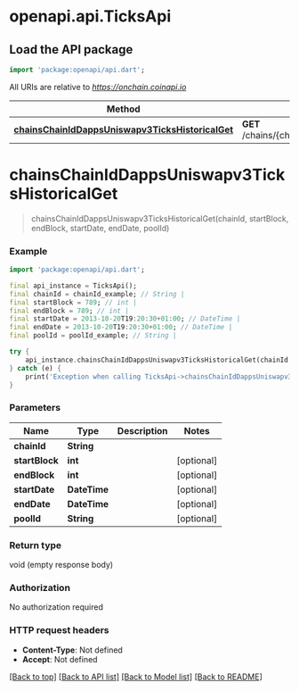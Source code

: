 # openapi.api.TicksApi

## Load the API package
```dart
import 'package:openapi/api.dart';
```

All URIs are relative to *https://onchain.coinapi.io*

Method | HTTP request | Description
------------- | ------------- | -------------
[**chainsChainIdDappsUniswapv3TicksHistoricalGet**](TicksApi.md#chainschainiddappsuniswapv3tickshistoricalget) | **GET** /chains/{chain_id}/dapps/uniswapv3/ticks/historical | 


# **chainsChainIdDappsUniswapv3TicksHistoricalGet**
> chainsChainIdDappsUniswapv3TicksHistoricalGet(chainId, startBlock, endBlock, startDate, endDate, poolId)



### Example
```dart
import 'package:openapi/api.dart';

final api_instance = TicksApi();
final chainId = chainId_example; // String | 
final startBlock = 789; // int | 
final endBlock = 789; // int | 
final startDate = 2013-10-20T19:20:30+01:00; // DateTime | 
final endDate = 2013-10-20T19:20:30+01:00; // DateTime | 
final poolId = poolId_example; // String | 

try {
    api_instance.chainsChainIdDappsUniswapv3TicksHistoricalGet(chainId, startBlock, endBlock, startDate, endDate, poolId);
} catch (e) {
    print('Exception when calling TicksApi->chainsChainIdDappsUniswapv3TicksHistoricalGet: $e\n');
}
```

### Parameters

Name | Type | Description  | Notes
------------- | ------------- | ------------- | -------------
 **chainId** | **String**|  | 
 **startBlock** | **int**|  | [optional] 
 **endBlock** | **int**|  | [optional] 
 **startDate** | **DateTime**|  | [optional] 
 **endDate** | **DateTime**|  | [optional] 
 **poolId** | **String**|  | [optional] 

### Return type

void (empty response body)

### Authorization

No authorization required

### HTTP request headers

 - **Content-Type**: Not defined
 - **Accept**: Not defined

[[Back to top]](#) [[Back to API list]](../README.md#documentation-for-api-endpoints) [[Back to Model list]](../README.md#documentation-for-models) [[Back to README]](../README.md)


